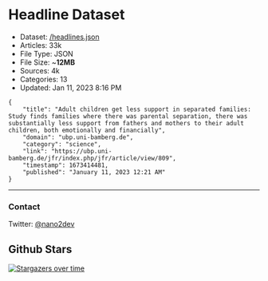 # Headline Dataset

- Dataset: [/headlines.json](https://raw.githubusercontent.com/fwd/news/master/headlines.json) 
- Articles: 33k
- File Type: JSON
- File Size: ~**12MB**
- Sources: 4k
- Categories: 13
- Updated: Jan 11, 2023 8:16 PM

```
{
    "title": "Adult children get less support in separated families: Study finds families where there was parental separation, there was substantially less support from fathers and mothers to their adult children, both emotionally and financially",
    "domain": "ubp.uni-bamberg.de",
    "category": "science",
    "link": "https://ubp.uni-bamberg.de/jfr/index.php/jfr/article/view/809",
    "timestamp": 1673414481,
    "published": "January 11, 2023 12:21 AM"
}
```

---

### Contact 

Twitter: [@nano2dev](https://twitter.com/nano2dev)

## Github Stars

[![Stargazers over time](https://starchart.cc/fwd/news.svg)](https://starchart.cc/fwd/news)
